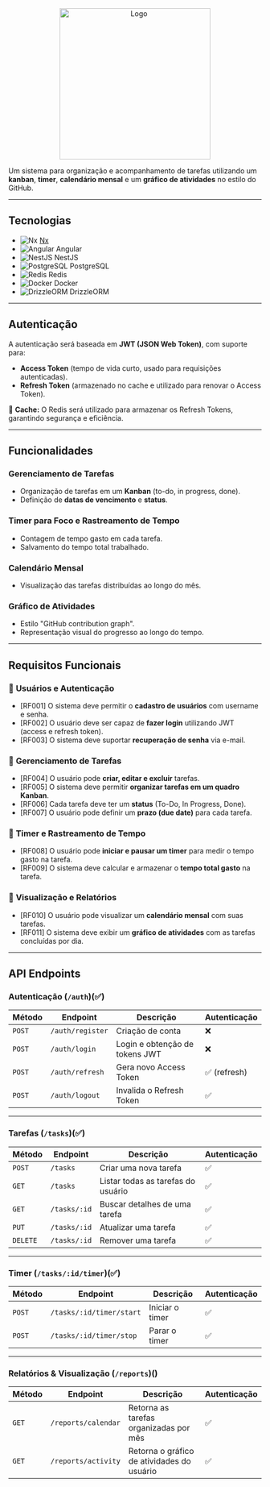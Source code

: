 <div align="center"> <img src="https://6t7sm2897i.ufs.sh/f/VCIgGDrhiGZSi594F93QKrVom0xsetjZJWXPNAbfFqz826c3" alt="Logo" width="300"/> </div>

Um sistema para organização e acompanhamento de tarefas utilizando um **kanban**, **timer**, **calendário mensal** e um **gráfico de atividades** no estilo do GitHub.

---

## Tecnologias

- ![Nx](https://img.shields.io/badge/Monorepo-Nx-143055?logo=nx&logoColor=white) [Nx](https://nx.dev/)
- ![Angular](https://img.shields.io/badge/Frontend-Angular-DD0031?logo=angular&logoColor=white) Angular
- ![NestJS](https://img.shields.io/badge/Backend-NestJS-E0234E?logo=nestjs&logoColor=white) NestJS
- ![PostgreSQL](https://img.shields.io/badge/Database-PostgreSQL-336791?logo=postgresql&logoColor=white) PostgreSQL
- ![Redis](https://img.shields.io/badge/Cache-Redis-DC382D?logo=redis&logoColor=white) Redis
- ![Docker](https://img.shields.io/badge/Container-Docker-2496ED?logo=docker&logoColor=white) Docker
- ![DrizzleORM](https://img.shields.io/badge/ORM-DrizzleORM-000000?logo=data:image/svg+xml;base64,[INSERIR-LOGO-BASE64]) DrizzleORM
---

## Autenticação

A autenticação será baseada em **JWT (JSON Web Token)**, com suporte para:

- **Access Token** (tempo de vida curto, usado para requisições autenticadas).
- **Refresh Token** (armazenado no cache e utilizado para renovar o Access Token).

📌 **Cache:** O Redis será utilizado para armazenar os Refresh Tokens, garantindo segurança e eficiência.

---

## Funcionalidades

### **Gerenciamento de Tarefas**

- Organização de tarefas em um **Kanban** (to-do, in progress, done).
- Definição de **datas de vencimento** e **status**.

### **Timer para Foco e Rastreamento de Tempo**

- Contagem de tempo gasto em cada tarefa.
- Salvamento do tempo total trabalhado.

### **Calendário Mensal**

- Visualização das tarefas distribuídas ao longo do mês.

### **Gráfico de Atividades**

- Estilo "GitHub contribution graph".
- Representação visual do progresso ao longo do tempo.

---

## Requisitos Funcionais

### 📌 **Usuários e Autenticação**

- [RF001] O sistema deve permitir o **cadastro de usuários** com username e senha.
- [RF002] O usuário deve ser capaz de **fazer login** utilizando JWT (access e refresh token).
- [RF003] O sistema deve suportar **recuperação de senha** via e-mail.

### 📌 **Gerenciamento de Tarefas**

- [RF004] O usuário pode **criar, editar e excluir** tarefas.
- [RF005] O sistema deve permitir **organizar tarefas em um quadro Kanban**.
- [RF006] Cada tarefa deve ter um **status** (To-Do, In Progress, Done).
- [RF007] O usuário pode definir um **prazo (due date)** para cada tarefa.

### 📌 **Timer e Rastreamento de Tempo**

- [RF008] O usuário pode **iniciar e pausar um timer** para medir o tempo gasto na tarefa.
- [RF009] O sistema deve calcular e armazenar o **tempo total gasto** na tarefa.

### 📌 **Visualização e Relatórios**

- [RF010] O usuário pode visualizar um **calendário mensal** com suas tarefas.
- [RF011] O sistema deve exibir um **gráfico de atividades** com as tarefas concluídas por dia.

---

## API Endpoints

### **Autenticação** (`/auth`)(✅)

| Método | Endpoint         | Descrição                      | Autenticação |
| ------ | ---------------- | ------------------------------ | ------------ |
| `POST` | `/auth/register` | Criação de conta               | ❌           |
| `POST` | `/auth/login`    | Login e obtenção de tokens JWT | ❌           |
| `POST` | `/auth/refresh`  | Gera novo Access Token         | ✅ (refresh) |
| `POST` | `/auth/logout`   | Invalida o Refresh Token       | ✅           |

---

### **Tarefas** (`/tasks`)(✅)

| Método   | Endpoint     | Descrição                          | Autenticação |
| -------- | ------------ | ---------------------------------- | ------------ |
| `POST`   | `/tasks`     | Criar uma nova tarefa              | ✅           |
| `GET`    | `/tasks`     | Listar todas as tarefas do usuário | ✅           |
| `GET`    | `/tasks/:id` | Buscar detalhes de uma tarefa      | ✅           |
| `PUT`    | `/tasks/:id` | Atualizar uma tarefa               | ✅           |
| `DELETE` | `/tasks/:id` | Remover uma tarefa                 | ✅           |

---

### **Timer** (`/tasks/:id/timer`)(✅)

| Método | Endpoint                 | Descrição       | Autenticação |
| ------ | ------------------------ | --------------- | ------------ |
| `POST` | `/tasks/:id/timer/start` | Iniciar o timer | ✅           |
| `POST` | `/tasks/:id/timer/stop`  | Parar o timer   | ✅           |

---

### **Relatórios & Visualização** (`/reports`)()

| Método | Endpoint            | Descrição                                  | Autenticação |
| ------ | ------------------- | ------------------------------------------ | ------------ |
| `GET`  | `/reports/calendar` | Retorna as tarefas organizadas por mês     | ✅           |
| `GET`  | `/reports/activity` | Retorna o gráfico de atividades do usuário | ✅           |
